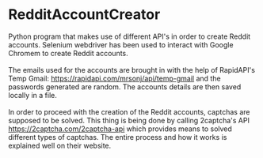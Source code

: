 # RedditAccountCreator

Python program that makes use of different API's in order to create Reddit accounts. Selenium webdriver has been used to interact with Google Chromem to create Reddit accounts.<br/><br/>
The emails used for the accounts are brought in with the help of RapidAPI's Temp Gmail: https://rapidapi.com/mrsonj/api/temp-gmail and the passwords generated are random. The accounts details are then saved locally in a file.<br/><br/>
In order to proceed with the creation of the Reddit accounts, captchas are supposed to be solved. This thing is being done by calling 2captcha's API https://2captcha.com/2captcha-api which provides means to solved different types of captchas. The entire process and how it works is explained well on their website.
